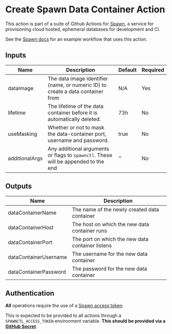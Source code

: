 # Create Spawn Data Container Action

This action is part of a suite of Github Actions for [Spawn](https://spawn.cc), a service for provisioning cloud hosted, ephemeral databases for development and CI.

See the [Spawn docs](https://docs.spawn.cc/cicd/github-actions) for an example workflow that uses this action.

## Inputs

| Name            | Description                                                                           | Default | Required |
| --------------- | ------------------------------------------------------------------------------------- | ------- | -------- |
| dataImage       | The data image identifier (name, or numeric ID) to create a data container from       | N/A     | Yes      |
| lifetime        | The lifetime of the data container before it is automatically deleted.                | 73h     | No       |
| useMasking      | Whether or not to mask the data-container port, username and password.                | true    | No       |
| additionalArgs  | Any additional arguments or flags to `spawnctl`. These will be appended to the end    | ''      | No       |

## Outputs

| Name                  | Description                                                                           |
| --------------------- | ------------------------------------------------------------------------------------- |
| dataContainerName     | The name of the newly created data container                                          |
| dataContainerHost     | The host on which the new data container runs                                         |
| dataContainerPort     | The port on which the new data container listens                                      |
| dataContainerUsername | The username for the new data container                                               |
| dataContainerPassword | The password for the new data container                                               |

## Authentication

**All** operations require the use of a [Spawn access token](https://spawn.cc/docs/spawnctl-accesstoken-create).

This is expected to be provided to all actions through a `SPAWNCTL_ACCESS_TOKEN` environment variable. **This should be provided via a [GitHub Secret](https://docs.github.com/en/actions/reference/encrypted-secrets)**.
